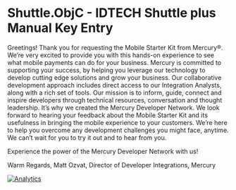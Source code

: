 Shuttle.ObjC - IDTECH Shuttle plus Manual Key Entry
============
Greetings!
Thank you for requesting the Mobile Starter Kit from Mercury®. We’re very excited to provide you with this hands-on experience to see what mobile payments can do for your business. 
Mercury is committed to supporting your success, by helping you leverage our technology to develop cutting edge solutions and grow your business. Our collaborative development approach includes direct access to our Integration Analysts, along with a rich set of tools. Our mission is to inform, guide, connect and inspire developers through technical resources, conversation and thought leadership. It’s why we created the Mercury Developer Network. 
We look forward to hearing your feedback about the Mobile Starter Kit and its usefulness in bringing the mobile experience to your customers. We’re here to help you overcome any development challenges you might face, anytime.
We can’t wait for you to try it out and to hear from you.

Experience the power of the Mercury Developer Network with us!

Warm Regards,
Matt Ozvat, Director of Developer Integrations, Mercury

[![Analytics](https://ga-beacon.appspot.com/UA-1785046-24/Shuttle.ObjC/readme?pixel)](https://github.com/MercuryPay)

